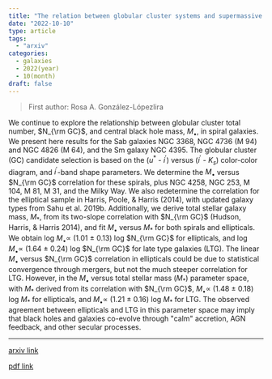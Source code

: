 ```yaml
---
title: "The relation between globular cluster systems and supermassive black holes in spiral galaxies III. The link to the $M_\bullet-M_\ast$ correlation"
date: "2022-10-10"
type: article
tags:
  - "arxiv"
categories:
  - galaxies
  - 2022(year)
  - 10(month)
draft: false
---
```

> First author: Rosa A. González-Lópezlira

 We continue to explore the relationship between globular cluster total
number, $N_{\rm GC}$, and central black hole mass, $M_\bullet$, in spiral
galaxies. We present here results for the Sab galaxies NGC 3368, NGC 4736 (M
94) and NGC 4826 (M 64), and the Sm galaxy NGC 4395. The globular cluster (GC)
candidate selection is based on the ($u^*$ - $i^\prime$) versus ($i^\prime$ -
$K_s$) color-color diagram, and $i^\prime$-band shape parameters. We determine
the $M_\bullet$ versus $N_{\rm GC}$ correlation for these spirals, plus NGC
4258, NGC 253, M 104, M 81, M 31, and the Milky Way. We also redetermine the
correlation for the elliptical sample in Harris, Poole, & Harris (2014), with
updated galaxy types from Sahu et al. 2019b. Additionally, we derive total
stellar galaxy mass, $M_\ast$, from its two-slope correlation with $N_{\rm GC}$
(Hudson, Harris, & Harris 2014), and fit $M_\bullet$ versus $M_\ast$ for both
spirals and ellipticals. We obtain log $M_\bullet \propto$ (1.01 $\pm$ 0.13)
log $N_{\rm GC}$ for ellipticals, and log $M_\bullet \propto$ (1.64 $\pm$ 0.24)
log $N_{\rm GC}$ for late type galaxies (LTG). The linear $M_\bullet$ versus
$N_{\rm GC}$ correlation in ellipticals could be due to statistical convergence
through mergers, but not the much steeper correlation for LTG. However, in the
$M_\bullet$ versus total stellar mass ($M_\ast$) parameter space, with $M_\ast$
derived from its correlation with $N_{\rm GC}$, $M_\bullet \propto$ (1.48 $\pm$
0.18) log $M_\ast$ for ellipticals, and $M_\bullet \propto$ (1.21 $\pm$ 0.16)
log $M_\ast$ for LTG. The observed agreement between ellipticals and LTG in
this parameter space may imply that black holes and galaxies co-evolve through
"calm" accretion, AGN feedback, and other secular processes.

---
[arxiv link](http://arxiv.org/abs/2210.04916v1)

[pdf link](http://arxiv.org/pdf/2210.04916v1)